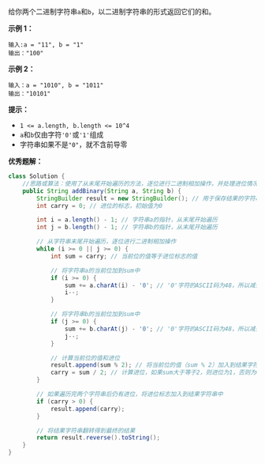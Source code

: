 给你两个二进制字符串`a`和`b`，以二进制字符串的形式返回它们的和。

**示例 1：**

```
输入:a = "11", b = "1"
输出："100"
```

**示例 2：**

```
输入：a = "1010", b = "1011"
输出："10101"
```

**提示：**

- `1 <= a.length, b.length <= 10^4`
- `a`和`b`仅由字符`'0'`或`'1'`组成
- 字符串如果不是`"0"`，就不含前导零

**优秀题解：**

```java
class Solution {
	//思路或算法：使用了从末尾开始遍历的方法，逐位进行二进制相加操作，并处理进位情况。最后将结果字符串翻转得到最终的结果
	public String addBinary(String a, String b) {
		StringBuilder result = new StringBuilder(); // 用于保存结果的字符串
		int carry = 0; // 进位的标志，初始值为0

		int i = a.length() - 1; // 字符串a的指针，从末尾开始遍历
		int j = b.length() - 1; // 字符串b的指针，从末尾开始遍历

		// 从字符串末尾开始遍历，逐位进行二进制相加操作
		while (i >= 0 || j >= 0) {
			int sum = carry; // 当前位的值等于进位标志的值

			// 将字符串a的当前位加到sum中
			if (i >= 0) {
				sum += a.charAt(i) - '0'; // '0'字符的ASCII码为48，所以减去'0'即可转为整数
				i--;
			}

			// 将字符串b的当前位加到sum中
			if (j >= 0) {
				sum += b.charAt(j) - '0'; // '0'字符的ASCII码为48，所以减去'0'即可转为整数
				j--;
			}

			// 计算当前位的值和进位
			result.append(sum % 2); // 将当前位的值（sum % 2）加入到结果字符串中
			carry = sum / 2; // 计算进位，如果sum大于等于2，则进位为1，否则为0
		}

		// 如果遍历完两个字符串后仍有进位，将进位标志加入到结果字符串中
		if (carry > 0) {
			result.append(carry);
		}

		// 将结果字符串翻转得到最终的结果
		return result.reverse().toString();
	}
}
```